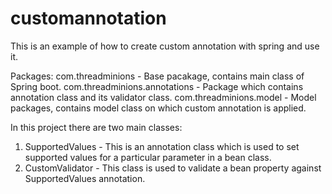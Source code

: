 # customannotation
This is an example of how to create custom annotation with spring and use it.

Packages:
com.threadminions - Base pacakage, contains main class of Spring boot.
com.threadminions.annotations - Package which contains annotation class and its validator class.
com.threadminions.model - Model packages, contains model class on which custom annotation is applied.

In this project there are two main classes:

1. SupportedValues - This is an annotation class which is used to set supported values for a particular parameter in a bean class.
2. CustomValidator - This class is used to validate a bean property against SupportedValues annotation.

